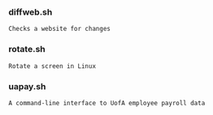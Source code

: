 ### diffweb.sh
`Checks a website for changes`

### rotate.sh
`Rotate a screen in Linux`

### uapay.sh
`A command-line interface to UofA employee payroll data`
